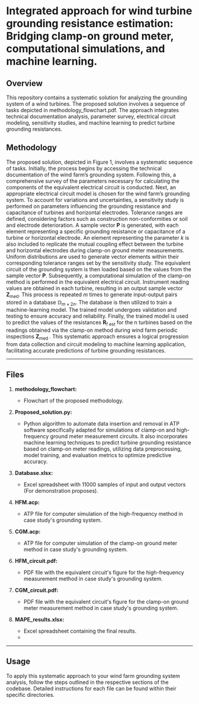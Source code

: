 # Integrated approach for wind turbine grounding resistance estimation: Bridging clamp-on ground meter, computational simulations, and machine learning.

## Overview
This repository contains a systematic solution for analyzing the grounding system of a wind turbines. The proposed solution involves a sequence of tasks depicted in methodology_flowchart.pdf. The approach integrates technical documentation analysis, parameter survey, electrical circuit modeling, sensitivity studies, and machine learning to predict turbine grounding resistances.

## Methodology

The proposed solution, depicted in Figure 1, involves a systematic sequence of tasks. Initially, the process begins by accessing the technical documentation of the wind farm’s grounding system. Following this, a comprehensive survey of the parameters necessary for calculating the components of the equivalent electrical circuit is conducted. Next, an appropriate electrical circuit model is chosen for the wind farm’s grounding system. To account for variations and uncertainties, a sensitivity study is performed on parameters influencing the grounding resistance and capacitance of turbines and horizontal electrodes. Tolerance ranges are defined, considering factors such as construction non-conformities or soil and electrode deterioration. A sample vector $\textbf{P}$ is generated, with each element representing a specific grounding resistance or capacitance of a turbine or horizontal electrode. An element representing the parameter $k$ is also included to replicate the mutual coupling effect between the turbine and horizontal electrodes during clamp-on ground meter measurements. Uniform distributions are used to generate vector elements within their corresponding tolerance ranges set by the sensitivity study. The equivalent circuit of the grounding system is then loaded based on the values from the sample vector $\textbf{P}$. Subsequently, a computational simulation of the clamp-on method is performed in the equivalent electrical circuit. Instrument reading values are obtained in each turbine, resulting in an output sample vector **Z**<sub>med</sub>. This process is repeated $m$ times to generate input-output pairs stored in a database $\mathbb{D}_{m\times2n}$. The database is then utilized to train a machine-learning model. The trained model undergoes validation and testing to ensure accuracy and reliability. Finally, the trained model is used to predict the values of the resistances **R**<sub>f est</sub> for the n turbines based on the readings obtained via the clamp-on method during wind farm periodic inspections **Z**<sub>med </sub> . This systematic approach ensures a logical progression from data collection and circuit modeling to machine learning application, facilitating accurate predictions of turbine grounding resistances.

________________________________________________________________________________________________________________________

## Files

1. **methodology_flowchart:**
    - Flowchart of the proposed methodology.

2. **Proposed_solution.py:**
    - Python algorithm to automate data insertion and removal in ATP software specifically adapted for simulations of clamp-on and high-frequency ground meter measurement circuits. It also incorporates machine learning techniques to predict turbine grounding resistance based on clamp-on meter readings, utilizing data preprocessing, model training, and evaluation metrics to optimize predictive accuracy. 
   
3. **Database.xlsx:**
    - Excel spreadsheet with 11000 samples of input and output vectors (For demonstration proposes).
   
4. **HFM.acp:**
   - ATP file for computer simulation of the high-frequency method in case study's grounding system.

5. **CGM.acp:**
    - ATP file for computer simulation of the clamp-on ground meter method in case study's grounding system.

6. **HFM_circuit.pdf:**
   - PDF file with the equivalent circuit's figure for the high-frequency measurement method in case study's grounding system.

7. **CGM_circuit.pdf:**
   - PDF file with the equivalent circuit's figure for the clamp-on ground meter measurement method in case study's grounding system.

8. **MAPE_results.xlsx:**
   - Excel spreadsheet containing the final results.
   -    


________________________________________________________________________________________________________________________

## Usage

To apply this systematic approach to your wind farm grounding system analysis, follow the steps outlined in the respective sections of the codebase. Detailed instructions for each file can be found within their specific directories.

